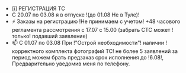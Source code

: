 -  [i] РЕГИСТРАЦИЯ ТС
-  C 20.07 по 03.08 я в отпуске !(до 01.08 Не в Туле)!
- ⚡ Заказы на регистрацию !Не принимаем с учетом! +48 часового регламента рассмотрения  с 17.07 с 15.00 (забрать СТС может !только! подавший заявление)
- 📫 С 01.07 по 03.08 При !"Острой необходимости"! наличии !корректного комплекта фотографий ТС! не более 5 заявлений за период можем брать предзаказ срок исполнения до !6.08!, Предварительно уведомив меня по телефону. 



<!---
Yusovs/Yusovs is a ✨ special ✨ repository because its `README.md` (this file) appears on your GitHub profile.
You can click the Preview link to take a look at your changes.
--->

